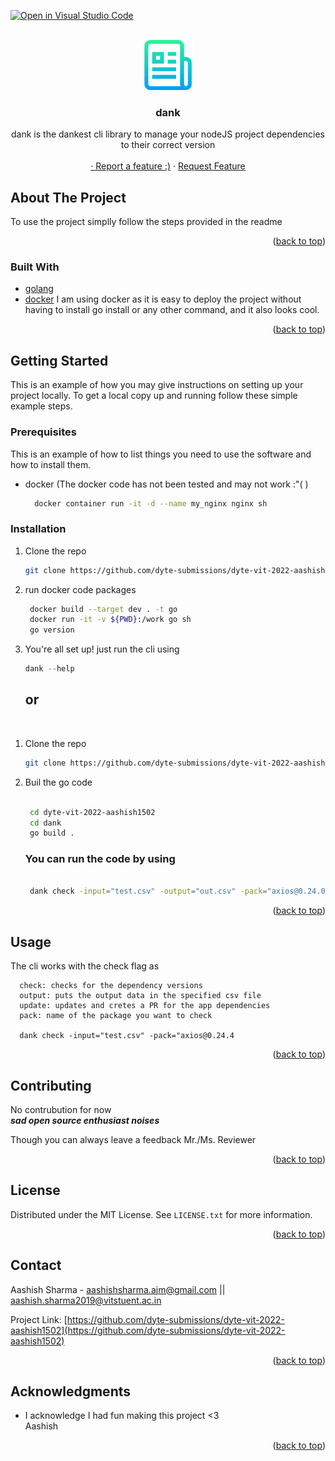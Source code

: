[![Open in Visual Studio Code](https://classroom.github.com/assets/open-in-vscode-c66648af7eb3fe8bc4f294546bfd86ef473780cde1dea487d3c4ff354943c9ae.svg)](https://classroom.github.com/online_ide?assignment_repo_id=7942664&assignment_repo_type=AssignmentRepo)
<div id="top"></div>
<!--
*** Thanks for checking out the Best-README-Template. If you have a suggestion
*** that would make this better, please fork the repo and create a pull request
*** or simply open an issue with the tag "enhancement".
*** Don't forget to give the project a star!
*** Thanks again! Now go create something AMAZING! :D
-->



<!-- PROJECT SHIELDS -->
<!--
*** I'm using markdown "reference style" links for readability.
*** Reference links are enclosed in brackets [ ] instead of parentheses ( ).
*** See the bottom of this document for the declaration of the reference variables
*** for contributors-url, forks-url, etc. This is an optional, concise syntax you may use.
*** https://www.markdownguide.org/basic-syntax/#reference-style-links
-->


<!-- PROJECT LOGO -->
<br />
<div align="center">
  <a href="https://github.com/github_username/repo_name">
    <img src="images/logo.png" alt="Logo" width="80" height="80">
  </a>

<h3 align="center">dank</h3>

  <p align="center">
    dank is the dankest cli library to manage your nodeJS project dependencies to their correct version
    <br />
    <a href="https://github.com/github_username/repo_name">
    <br />
    ·
    <a href="https://github.com/dyte-submissions/dyte-vit-2022-aashish1502/issues">Report a feature :)</a>
    ·
    <a href="https://github.com/dyte-submissions/dyte-vit-2022-aashish1502/issues/new/choose">Request Feature</a>
  </p>
</div>



## About The Project

To use the project simplly follow the steps provided in the readme

<p align="right">(<a href="#top">back to top</a>)</p>



### Built With

* [golang](https://)
* [docker]() I am using docker as it is easy to deploy the project without having to install go install or any other command, and it also looks cool. 

<p align="right">(<a href="#top">back to top</a>)</p>



<!-- GETTING STARTED -->
## Getting Started

This is an example of how you may give instructions on setting up your project locally.
To get a local copy up and running follow these simple example steps.

### Prerequisites

This is an example of how to list things you need to use the software and how to install them.
* docker (The docker code has not been tested and may not work :"( )

  ```sh
    docker container run -it -d --name my_nginx nginx sh
  ```

### Installation

1. Clone the repo
   ```sh
   git clone https://github.com/dyte-submissions/dyte-vit-2022-aashish1502.git
   ```
3. run docker code packages
   
   ```sh
    docker build --target dev . -t go
    docker run -it -v ${PWD}:/work go sh
    go version
   ```
4. You're all set up! just run the cli using
   ```js
   dank --help
   ```

   ## or
 
 </br>

1. Clone the repo
   ```sh
   git clone https://github.com/dyte-submissions/dyte-vit-2022-aashish1502.git
   ```

2. Buil the go code
   ```sh

    cd dyte-vit-2022-aashish1502
    cd dank
    go build .

   ```

   ### You can run the code by using 

   ```sh
   
    dank check -input="test.csv" -output="out.csv" -pack="axios@0.24.0"

   ```

<p align="right">(<a href="#top">back to top</a>)</p>



<!-- USAGE EXAMPLES -->
## Usage

<!-- Use this space to show useful examples of how a project can be used. Additional screenshots, code examples and demos work well in this space. You may also link to more resources. -->


The cli works with the check flag as
```
  check: checks for the dependency versions
  output: puts the output data in the specified csv file
  update: updates and cretes a PR for the app dependencies
  pack: name of the package you want to check

  dank check -input="test.csv" -pack="axios@0.24.4

```



<p align="right">(<a href="#top">back to top</a>)</p>



<!-- CONTRIBUTING -->
## Contributing

No contrubution for now </br> _**sad open source enthusiast noises**_</br>

Though you can always leave a feedback Mr./Ms. Reviewer

<p align="right">(<a href="#top">back to top</a>)</p>



<!-- LICENSE -->
## License

Distributed under the MIT License. See `LICENSE.txt` for more information.

<p align="right">(<a href="#top">back to top</a>)</p>



<!-- CONTACT -->
## Contact

Aashish Sharma - aashishsharma.ajm@gmail.com || aashish.sharma2019@vitstuent.ac.in

Project Link: [https://github.com/dyte-submissions/dyte-vit-2022-aashish1502](https://github.com/dyte-submissions/dyte-vit-2022-aashish1502)

<p align="right">(<a href="#top">back to top</a>)</p>



<!-- ACKNOWLEDGMENTS -->
## Acknowledgments

* []() I acknowledge I had fun making this project <3<br> Aashish

<p align="right">(<a href="#top">back to top</a>)</p>



<!-- MARKDOWN LINKS & IMAGES -->
<!-- https://www.markdownguide.org/basic-syntax/#reference-style-links -->
[contributors-shield]: https://img.shields.io/github/contributors/github_username/repo_name.svg?style=for-the-badge
[contributors-url]: https://github.com/github_username/repo_name/graphs/contributors
[forks-shield]: https://img.shields.io/github/forks/github_username/repo_name.svg?style=for-the-badge
[forks-url]: https://github.com/github_username/repo_name/network/members
[stars-shield]: https://img.shields.io/github/stars/github_username/repo_name.svg?style=for-the-badge
[stars-url]: https://github.com/github_username/repo_name/stargazers
[issues-shield]: https://img.shields.io/github/issues/github_username/repo_name.svg?style=for-the-badge
[issues-url]: https://github.com/github_username/repo_name/issues
[license-shield]: https://img.shields.io/github/license/github_username/repo_name.svg?style=for-the-badge
[license-url]: https://github.com/github_username/repo_name/blob/master/LICENSE.txt
[linkedin-shield]: https://img.shields.io/badge/-LinkedIn-black.svg?style=for-the-badge&logo=linkedin&colorB=555
[linkedin-url]: https://linkedin.com/in/linkedin_username
[product-screenshot]: images/screenshot.png
